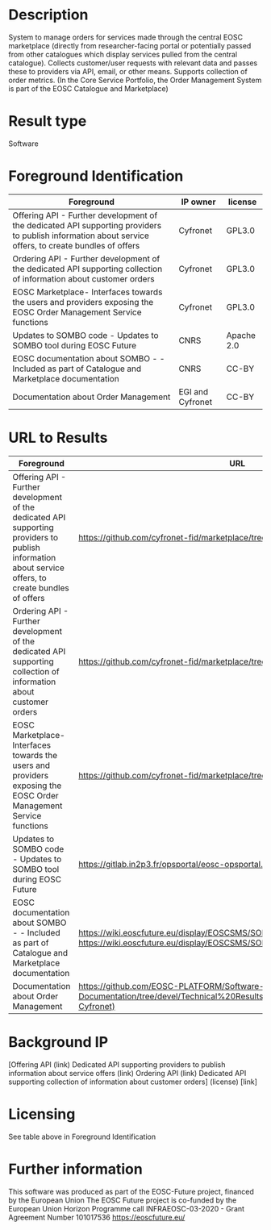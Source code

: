 # Description

System to manage orders for services made through the central EOSC marketplace (directly from researcher-facing portal or potentially passed from other catalogues which display services pulled from the central catalogue). Collects customer/user requests with relevant data and passes these to providers via API, email, or other means. Supports collection of order metrics.
(In the Core Service Portfolio, the Order Management System is part of the EOSC Catalogue and Marketplace)

# Result type

Software

# Foreground Identification

| Foreground | IP owner | license|
|------------|----------|--------|
|Offering API	- Further development of the dedicated API supporting providers to publish information about service offers, to create bundles of offers|Cyfronet|GPL3.0|
|Ordering API - Further development of the dedicated API supporting collection of information about customer orders|Cyfronet|GPL3.0|
|EOSC Marketplace- Interfaces towards the users and providers exposing the EOSC Order Management Service functions|Cyfronet|GPL3.0||
|Updates to SOMBO code - Updates to SOMBO tool during EOSC Future|CNRS|Apache 2.0|
|EOSC documentation about SOMBO - - Included as part of Catalogue and Marketplace documentation|CNRS|CC-BY|
|Documentation about Order Management|EGI and Cyfronet|CC-BY|


# URL to Results

| Foreground | URL|
|------------|----------|
|Offering API	- Further development of the dedicated API supporting providers to publish information about service offers, to create bundles of offers|  https://github.com/cyfronet-fid/marketplace/tree/master/swagger/v1|
|Ordering API - Further development of the dedicated API supporting collection of information about customer orders|https://github.com/cyfronet-fid/marketplace/tree/master/swagger/v1 |
|EOSC Marketplace- Interfaces towards the users and providers exposing the EOSC Order Management Service functions|https://github.com/cyfronet-fid/marketplace/tree/master||
|Updates to SOMBO code - Updates to SOMBO tool during EOSC Future|https://gitlab.in2p3.fr/opsportal/eosc-opsportal.git |
|EOSC documentation about SOMBO - - Included as part of Catalogue and Marketplace documentation| https://wiki.eoscfuture.eu/display/EOSCSMS/SOMBO+guide+-+for+shifters and https://wiki.eoscfuture.eu/display/EOSCSMS/SOMBO+guide+-+for+providers|
|Documentation about Order Management|https://github.com/EOSC-PLATFORM/Software-Documentation/tree/devel/Technical%20Results/Order%20Management%20(EGI-Cyfronet) |

# Background IP 

[Offering API	(link)
Dedicated API supporting providers to publish information about service offers (link)
Ordering API	(link)
Dedicated API supporting collection of information about customer orders] (license) [link]

# Licensing
See table above in Foreground Identification

# Further information
This software was produced as part of the EOSC-Future project, financed by the European Union
The EOSC Future project is co-funded by the European Union Horizon Programme call INFRAEOSC-03-2020 - Grant Agreement Number 101017536
https://eoscfuture.eu/
